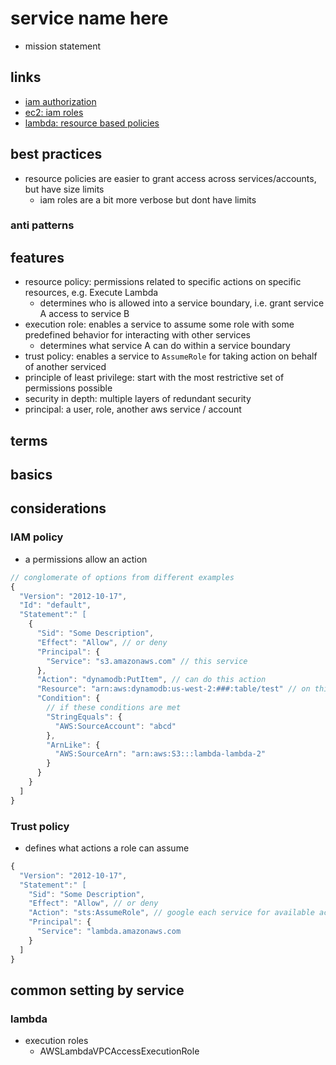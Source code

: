 # service name here

- mission statement

## links

- [iam authorization](https://docs.aws.amazon.com/IAM/latest/UserGuide/intro-structure.html#intro-structure-authorization)
- [ec2: iam roles](https://docs.aws.amazon.com/AWSEC2/latest/UserGuide/iam-roles-for-amazon-ec2.html)
- [lambda: resource based policies](https://docs.aws.amazon.com/lambda/latest/dg/access-control-resource-based.html)

## best practices

- resource policies are easier to grant access across services/accounts, but have size limits
  - iam roles are a bit more verbose but dont have limits

### anti patterns

## features

- resource policy: permissions related to specific actions on specific resources, e.g. Execute Lambda
  - determines who is allowed into a service boundary, i.e. grant service A access to service B
- execution role: enables a service to assume some role with some predefined behavior for interacting with other services
  - determines what service A can do within a service boundary
- trust policy: enables a service to `AssumeRole` for taking action on behalf of another serviced
- principle of least privilege: start with the most restrictive set of permissions possible
- security in depth: multiple layers of redundant security
- principal: a user, role, another aws service / account

## terms

## basics

## considerations

### IAM policy

- a permissions allow an action

```ts
// conglomerate of options from different examples
{
  "Version": "2012-10-17",
  "Id": "default",
  "Statement":" [
    {
      "Sid": "Some Description",
      "Effect": "Allow", // or deny
      "Principal": {
        "Service": "s3.amazonaws.com" // this service
      },
      "Action": "dynamodb:PutItem", // can do this action
      "Resource": "arn:aws:dynamodb:us-west-2:###:table/test" // on this resource
      "Condition": {
        // if these conditions are met
        "StringEquals": {
          "AWS:SourceAccount": "abcd"
        },
        "ArnLike": {
          "AWS:SourceArn": "arn:aws:S3:::lambda-lambda-2"
        }
      }
    }
  ]
}

```

### Trust policy

- defines what actions a role can assume

```ts
{
  "Version": "2012-10-17",
  "Statement":" [
    "Sid": "Some Description",
    "Effect": "Allow", // or deny
    "Action": "sts:AssumeRole", // google each service for available actions
    "Principal": {
      "Service": "lambda.amazonaws.com
    }
  ]
}

```

## common setting by service

### lambda

- execution roles
  - AWSLambdaVPCAccessExecutionRole
